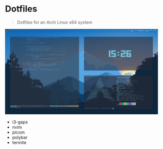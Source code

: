 # Dotfiles

> Dotfiles for an Arch Linux x64 system

![screenshot](screenshot.png)

- i3-gaps
- nvim
- picom
- polybar
- termite

